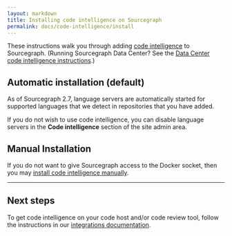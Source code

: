 ```yaml
---
layout: markdown
title: Installing code intelligence on Sourcegraph
permalink: docs/code-intelligence/install
---
```


These instructions walk you through adding [code intelligence](/docs/code-intelligence) to Sourcegraph. (Running Sourcegraph Data Center? See the [Data Center code intelligence instructions](https://github.com/sourcegraph/deploy-sourcegraph/blob/master/docs/install.md#add-language-servers-for-code-intelligence).)

## Automatic installation (default)

As of Sourcegraph 2.7, language servers are automatically started for supported languages that we detect in repositories that you have added.

If you do not wish to use code intelligence, you can disable language servers in the **Code intelligence** section of the site admin area.

## Manual Installation

If you do not want to give Sourcegraph access to the Docker socket, then you may [install code intelligence manually](/docs/code-intelligence/install-manual).

---

## Next steps

To get code intelligence on your code host and/or code review tool, follow the instructions in our [integrations documentation](/docs/integrations).
